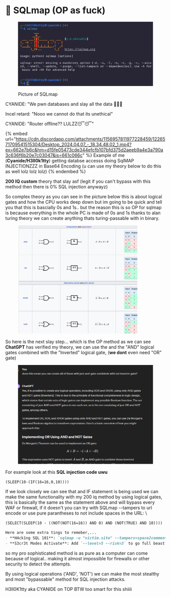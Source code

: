 # 💉 SQLmap (OP as fuck)

<figure><img src=".gitbook/assets/image.png" alt=""><figcaption><p>Picture of SQLmap</p></figcaption></figure>

CYANIDE: "We pwn databases and slay all the data 🤫🤫✨&#x20;

Incel retard: "Nooo we cannot do that its unethical"&#x20;

CYANIDE: "Router offline?? LULZZ😴😴"

{% embed url="https://cdn.discordapp.com/attachments/1156957811977228459/1226571709541515304/Desktop_2024.04.07_-_18.34.48.02_1.mp4?ex=662e7b6c&hm=d15fe05473cde344efcfb107bfd375d2aeeb9a4e3a790a3c636f6b20e7c03047&is=661c066c" %}
Example of me (**Cyanide/H3ll0k1tty**) getting databse accesss doing SqlMAP INJECTIONZZZ in Base64 Encoding (u can use my theory below to do this as well lolz lolz lolz)
{% endembed %}

**200 IQ custom** theory that slay asf (legit if you can't bypass with this method then there is 0% SQL injection anywayz)

So complex theory as you can see in the picture below this is about logical gates and how the CPU works deep down but im going to be quick and tell you that this is bascially 0s and 1s.. but the reason this is so OP for sqlmap is because everything in the whole PC is made of 0s and 1s thanks to alan turing theory we can create anything thats turing-passable with in binary.

<figure><img src=".gitbook/assets/image (1).png" alt="" width="375"><figcaption></figcaption></figure>

So here is the next slay step...  which is the OP method as we can see **ChatGPT** has verified my theory, we can use the and the "AND" logical gates combined with the "Inverted" logical gate, (**we dont** even need "OR" gate)&#x20;

<figure><img src=".gitbook/assets/image (2).png" alt="" width="563"><figcaption></figcaption></figure>

For example look at this **SQL injection code uwu**

```
(SLEEP(10-(IF(16=16,0,10))))
```

If we look closely we can see that and IF statement is being used we can make the same functionality with my 200 iq method by using logical gates, this is basically the same as the statement above and will bypass every WAF or firewall, if it doesn't you can try with SQLmap --tampers to url encode or use pure parantheses to not include spaces in the URL: \


```
(SELECT(SLEEP(10 - ((NOT(NOT(16=16)) AND 0) AND (NOT(TRUE) AND 10))))
```

```markdown
Here are some extra tings to remeber,...
- **H4ck1ng SQL 101**: `sqlmap -u "victim.site" --tampers=space2comment` for that sneaky attazck 
- **S3cr3t Modes Activate**: Add `--level=5 --risk=3` to go full beast mode on that database


```

so my pro sophisticated method is as pure as a computer can come because of logical.. making it almost impossible for firewalls or other security to detect the attempts.&#x20;

By using logical operations ('AND', 'NOT') we can make the most stealthy and most "bypassable" method for SQL injection attacks.





H3ll0K1tty aka CYANIDE on TOP BTW too smart for this shiiii
